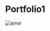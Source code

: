 # Portfolio1
![ajmal](https://user-images.githubusercontent.com/107386589/177319177-00907b56-80da-49f5-931d-79e270969b4b.png)
